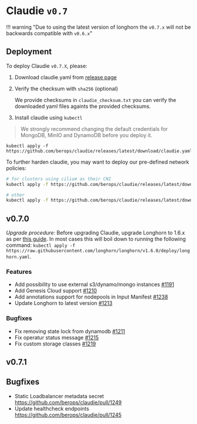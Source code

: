 # Claudie `v0.7`

!!! warning "Due to using the latest version of longhorn the `v0.7.x` will not be backwards compatible with `v0.6.x`"

## Deployment

To deploy Claudie `v0.7.X`, please:

1. Download claudie.yaml from [release page](https://github.com/berops/claudie/releases)

2. Verify the checksum with `sha256` (optional)
   
    We provide checksums in `claudie_checksum.txt` you can verify the downloaded yaml files againts the provided checksums.

3. Install claudie using `kubectl`

 > We strongly recommend changing the default credentials for MongoDB, MinIO and DynamoDB before you deploy it.

```
kubectl apply -f https://github.com/berops/claudie/releases/latest/download/claudie.yaml
```
   
   To further harden claudie, you may want to deploy our pre-defined network policies:
   ```bash
   # for clusters using cilium as their CNI
   kubectl apply -f https://github.com/berops/claudie/releases/latest/download/network-policy-cilium.yaml
   ```
   ```bash
   # other
   kubectl apply -f https://github.com/berops/claudie/releases/latest/download/network-policy.yaml
   ```



## v0.7.0

*Upgrade procedure:*
Before upgrading Claudie, upgrade Longhorn to 1.6.x as per [this guide](https://longhorn.io/docs/1.6.0/deploy/upgrade/longhorn-manager/#upgrade-with-kubectl-1). In most cases this will boil down to running the following command:
`kubectl apply -f https://raw.githubusercontent.com/longhorn/longhorn/v1.6.0/deploy/longhorn.yaml`.


### Features
- Add possibility to use external s3/dynamo/mongo instances [#1191](https://github.com/berops/claudie/pull/1191)
- Add Genesis Cloud support [#1210](https://github.com/berops/claudie/pull/1210)
- Add annotations support for nodepools in Input Manifest [#1238](https://github.com/berops/claudie/pull/1238)
- Update Longhorn to latest version [#1213](https://github.com/berops/claudie/pull/1213)
### Bugfixes
- Fix removing state lock from dynamodb [#1211](https://github.com/berops/claudie/pull/1211)
- Fix operatur status message [#1215](https://github.com/berops/claudie/pull/1215)
- Fix custom storage classes [#1219](https://github.com/berops/claudie/pull/1219)

## v0.7.1

## Bugfixes
* Static Loadbalancer metadata secret https://github.com/berops/claudie/pull/1249
* Update healthcheck endpoints https://github.com/berops/claudie/pull/1245
